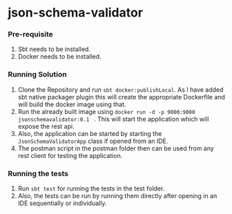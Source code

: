 # json-schema-validator

### Pre-requisite

1. Sbt needs to be installed.
2. Docker needs to be installed.

### Running Solution

1. Clone the Repository and run `sbt docker:publishLocal`. As I have added
   sbt native packager plugin this will create the appropriate Dockerfile
   and will build the docker image using that.
2. Run the already built image using `docker run -d -p 9000:9000 jsonschemavalidator:0.1 ` .
   This will start the application which will expose the rest api.
3. Also, the application can be started by starting the `JsonSchemaValidatorApp` 
   class if opened from an IDE.
4. The postman script in the postman folder then can be used from any
   rest client for testing the application.

### Running the tests
1. Run `sbt test` for running the tests in the test folder.
2. Also, the tests can be run by running them directly after opening
   in an IDE sequentially or individually.